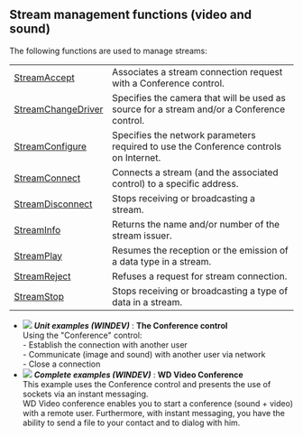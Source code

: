 


## Stream management functions (video and sound)
			



<a name="NOTE1"></a>
<a name="NOTE1_1"></a>
The following functions are used to manage streams:



|   |   |
| --- | --- |
| [StreamAccept](../WDLang3/3039003.md) | Associates a stream connection request with a Conference control. |
| [StreamChangeDriver](../WDLang3/1000021613.md) | Specifies the camera that will be used as source for a stream and/or a Conference control. |
| [StreamConfigure](../WDLang3/1000021645.md) | Specifies the network parameters required to use the Conference controls on Internet. |
| [StreamConnect](../WDLang3/3039008.md) | Connects a stream (and the associated control) to a specific address. |
| [StreamDisconnect](../WDLang3/3039007.md) | Stops receiving or broadcasting a stream. |
| [StreamInfo](../WDLang3/3039009.md) | Returns the name and/or number of the stream issuer. |
| [StreamPlay](../WDLang3/3039010.md) | Resumes the reception or the emission of a data type in a stream. |
| [StreamReject](../WDLang3/3039006.md) | Refuses a request for stream connection. |
| [StreamStop](../WDLang3/3039002.md) | Stops receiving or broadcasting a type of data in a stream. |






- ![](https://doc.pcsoft.fr/en-US/images/image.awp?langid=3&name=TheConferencecontrol.gif) ***Unit examples (WINDEV)*** : **The Conference control** <br>Using the "Conference" control:<br>- Establish the connection with another user<br>- Communicate (image and sound) with another user via network<br>- Close a connection
- ![](https://doc.pcsoft.fr/en-US/images/image.awp?langid=3&name=WDVideoConference.gif) ***Complete examples (WINDEV)*** : **WD Video Conference** <br>This example uses the Conference control and presents the use of sockets via an instant messaging.<br>WD Video conference enables you to start a conference (sound + video) with a remote user. Furthermore, with instant messaging, you have the ability to send a file to your contact and to dialog with him.


